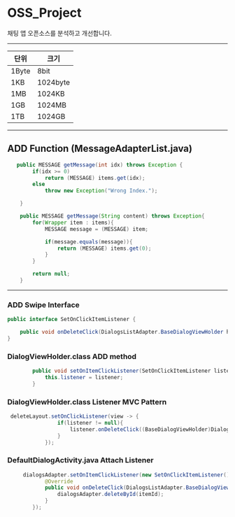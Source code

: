 # OSS_Project 

채팅 앱 오픈소스를 분석하고 개선합니다.

---

|단위|크기|
|------|---|
|1Byte|8bit|
|1KB|1024byte|
|1MB|1024KB|
|1GB|1024MB|
|1TB|1024GB|

----

## ADD Function (MessageAdapterList.java)

```java
   public MESSAGE getMessage(int idx) throws Exception {
        if(idx >= 0)
            return (MESSAGE) items.get(idx);
        else
            throw new Exception("Wrong Index.");

    }

    public MESSAGE getMessage(String content) throws Exception{
        for(Wrapper item : items){
            MESSAGE message = (MESSAGE) item;

            if(message.equals(message)){
                return (MESSAGE) items.get(0);
            }
        }

        return null;
    }

```

---

### ADD Swipe Interface

```java
public interface SetOnClickItemListener {

    public void onDeleteClick(DialogsListAdapter.BaseDialogViewHolder holder, View view, String itemId, int getAdapterPosition);
}

```

### DialogViewHolder.class ADD method
```java (
        public void setOnItemClickListener(SetOnClickItemListener listener) {
            this.listener = listener;
        }

```

###  DialogViewHolder.class Listener MVC Pattern

```java
 deleteLayout.setOnClickListener(view -> {
                if(listener != null){
                    listener.onDeleteClick((BaseDialogViewHolder)DialogViewHolder.this, view, dialog.getId(), getAdapterPosition());
                }
            });
```

###  DefaultDialogActivity.java Attach Listener 

```java
     dialogsAdapter.setOnItemClickListener(new SetOnClickItemListener() {
            @Override
            public void onDeleteClick(DialogsListAdapter.BaseDialogViewHolder holder, View view, String itemId, int getAdapterPosition) {
                dialogsAdapter.deleteById(itemId);
            }
        });
```


